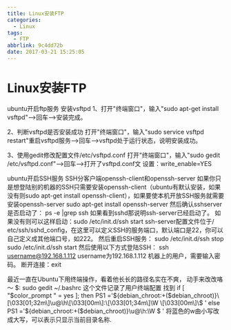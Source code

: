 ```yaml
---
title: Linux安装FTP
categories:
  - Linux
tags:
  - FTP
abbrlink: 9c4dd72b
date: 2017-03-21 15:25:05
---
```


# Linux安装FTP
ubuntu开启ftp服务
安装vsftpd
1、打开"终端窗口"，输入"sudo apt-get install vsftpd"-->回车-->安装完成。

2、判断vsftpd是否安装成功
打开"终端窗口"，输入"sudo service vsftpd restart"重启vsftpd服务-->回车-->vsftpd处于运行状态，说明安装成功。

3、使用gedit修改配置文件/etc/vsftpd.conf
打开"终端窗口"，输入"sudo gedit /etc/vsftpd.conf"-->回车-->打开了vsftpd.conf文
设置：write_enable=YES

ubuntu开启SSH服务
SSH分客户端openssh-client和openssh-server
如果你只是想登陆别的机器的SSH只需要安装openssh-client（ubuntu有默认安装，如果没有则sudo apt-get install openssh-client），如果要使本机开放SSH服务就需要安装openssh-server
sudo apt-get install openssh-server
然后确认sshserver是否启动了：
ps -e |grep ssh
如果看到sshd那说明ssh-server已经启动了。
如果没有则可以这样启动：sudo /etc/init.d/ssh start
ssh-server配置文件位于/ etc/ssh/sshd_config，在这里可以定义SSH的服务端口，默认端口是22，你可以自己定义成其他端口号，如222。
然后重启SSH服务：
sudo /etc/init.d/ssh stop
sudo /etc/init.d/ssh start
然后使用以下方式登陆SSH：
ssh username@192.168.1.112 username为192.168.1.112 机器上的用户，需要输入密码。
断开连接：exit

最近一直在Ubuntu下用终端操作，看着他长长的路径名实在不爽， 动手来改改咯～
$: sudo gedit ~/.bashrc
这个文件记录了用户终端配置
找到
if [ "$color_prompt " = yes ]; then
    PS1 ='${debian_chroot:+($debian_chroot)}\[\033[01;32m\]\u@\h\[\033[00m\]:\[\033[01;34m\]\W \[\033[00m\]\$ '
else
    PS1 ='${debian_chroot:+($debian_chroot)}\u@\h:\W \$ '
将蓝色的w由小写改成大写，可以表示只显示当前目录名称.
